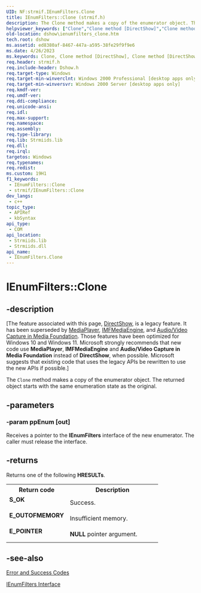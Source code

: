 ```yaml
---
UID: NF:strmif.IEnumFilters.Clone
title: IEnumFilters::Clone (strmif.h)
description: The Clone method makes a copy of the enumerator object. The returned object starts with the same enumeration state as the original.
helpviewer_keywords: ["Clone","Clone method [DirectShow]","Clone method [DirectShow]","IEnumFilters interface","IEnumFilters interface [DirectShow]","Clone method","IEnumFilters.Clone","IEnumFilters::Clone","IEnumFiltersClone","dshow.ienumfilters_clone","strmif/IEnumFilters::Clone"]
old-location: dshow\ienumfilters_clone.htm
tech.root: dshow
ms.assetid: ed8380af-8467-447a-a595-38fe29f9f9e6
ms.date: 4/26/2023
ms.keywords: Clone, Clone method [DirectShow], Clone method [DirectShow],IEnumFilters interface, IEnumFilters interface [DirectShow],Clone method, IEnumFilters.Clone, IEnumFilters::Clone, IEnumFiltersClone, dshow.ienumfilters_clone, strmif/IEnumFilters::Clone
req.header: strmif.h
req.include-header: Dshow.h
req.target-type: Windows
req.target-min-winverclnt: Windows 2000 Professional [desktop apps only]
req.target-min-winversvr: Windows 2000 Server [desktop apps only]
req.kmdf-ver: 
req.umdf-ver: 
req.ddi-compliance: 
req.unicode-ansi: 
req.idl: 
req.max-support: 
req.namespace: 
req.assembly: 
req.type-library: 
req.lib: Strmiids.lib
req.dll: 
req.irql: 
targetos: Windows
req.typenames: 
req.redist: 
ms.custom: 19H1
f1_keywords:
 - IEnumFilters::Clone
 - strmif/IEnumFilters::Clone
dev_langs:
 - c++
topic_type:
 - APIRef
 - kbSyntax
api_type:
 - COM
api_location:
 - Strmiids.lib
 - Strmiids.dll
api_name:
 - IEnumFilters.Clone
---
```


# IEnumFilters::Clone


## -description

\[The feature associated with this page, [DirectShow](/windows/win32/directshow/directshow), is a legacy feature. It has been superseded by [MediaPlayer](/uwp/api/Windows.Media.Playback.MediaPlayer), [IMFMediaEngine](/windows/win32/api/mfmediaengine/nn-mfmediaengine-imfmediaengine), and [Audio/Video Capture in Media Foundation](windows/win32/medfound/audio-video-capture-in-media-foundation). Those features have been optimized for Windows 10 and Windows 11. Microsoft strongly recommends that new code use **MediaPlayer**, **IMFMediaEngine** and **Audio/Video Capture in Media Foundation** instead of **DirectShow**, when possible. Microsoft suggests that existing code that uses the legacy APIs be rewritten to use the new APIs if possible.\]

The <code>Clone</code> method makes a copy of the enumerator object. The returned object starts with the same enumeration state as the original.

## -parameters

### -param ppEnum [out]

Receives a pointer to the <b>IEnumFilters</b> interface of the new enumerator. The caller must release the interface.

## -returns

Returns one of the following <b>HRESULTs</b>.

<table>
<tr>
<th>Return code</th>
<th>Description</th>
</tr>
<tr>
<td width="40%">
<dl>
<dt><b>S_OK</b></dt>
</dl>
</td>
<td width="60%">
Success.

</td>
</tr>
<tr>
<td width="40%">
<dl>
<dt><b>E_OUTOFMEMORY</b></dt>
</dl>
</td>
<td width="60%">
Insufficient memory.

</td>
</tr>
<tr>
<td width="40%">
<dl>
<dt><b>E_POINTER</b></dt>
</dl>
</td>
<td width="60%">
<b>NULL</b> pointer argument.

</td>
</tr>
</table>

## -see-also

<a href="/windows/desktop/DirectShow/error-and-success-codes">Error and Success Codes</a>



<a href="/windows/desktop/api/strmif/nn-strmif-ienumfilters">IEnumFilters Interface</a>